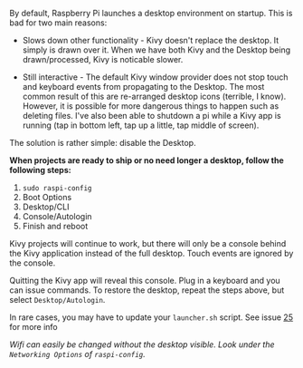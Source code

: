 By default, Raspberry Pi launches a desktop environment on startup.  This is bad for two main reasons:

* Slows down other functionality - Kivy doesn't replace the desktop.  It simply is drawn over it.  When we have both Kivy and the Desktop being drawn/processed, Kivy is noticable slower.

* Still interactive - The default Kivy window provider does not stop touch and keyboard events from propagating to the Desktop.  The most common result of this are re-arranged desktop icons (terrible, I know).  However, it is possible for more dangerous things to happen such as deleting files.  I've also been able to shutdown a pi while a Kivy app is running (tap in bottom left, tap up a little, tap middle of screen).

The solution is rather simple: disable the Desktop.

**When projects are ready to ship or no need longer a desktop, follow the following steps:**

1. `sudo raspi-config`
2. Boot Options
3. Desktop/CLI
4. Console/Autologin
5. Finish and reboot

Kivy projects will continue to work, but there will only be a console behind the Kivy application instead of the full desktop.  Touch events are ignored by the console.

Quitting the Kivy app will reveal this console.  Plug in a keyboard and you can issue commands.  To restore the desktop, repeat the steps above, but select `Desktop/Autologin`.

In rare cases, you may have to update your `launcher.sh` script.  See issue [25](https://github.com/dpengineering/RaspberryPiCommon/issues/25) for more info

_Wifi can easily be changed without the desktop visible.  Look under the `Networking Options` of `raspi-config`._

